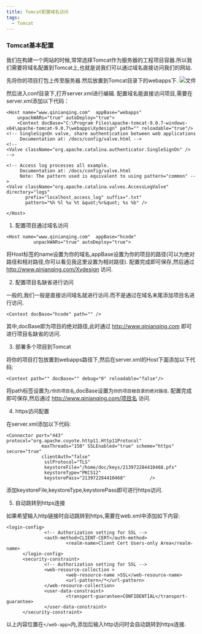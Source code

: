 ```yaml
---
title: Tomcat配置域名访问
tags:
  - Tomcat
---
```


### Tomcat基本配置

  我们在构建一个网站的时候,常常选择Tomcat作为服务器的工程项目容器.所以我们需要将域名配置到Tomcat上,也就是说我们可以通过域名直接访问我们的网站.
  <!-- more -->
  先将你的项目打包上传至服务器.然后放置到Tomcat目录下的webapps下.
  ![文件](http://wx1.sinaimg.cn/mw690/89296167gy1fvvasnv5rwj211w0hwn05.jpg)

  然后进入conf目录下,打开server.xml进行编辑.
  配置域名能直接访问项目,需要在server.xml添加以下代码：
  ```
  <Host name="www.qinianqing.com"  appBase="webapps"
      unpackWARs="true" autoDeploy="true">
      <Context docBase="C:\Program Files\apache-tomcat-9.0.7-windows-x64\apache-tomcat-9.0.7\webapps\Xydesign" path="" reloadable="true"/>
  <!-- SingleSignOn valve, share authentication between web applications
       Documentation at: /docs/config/valve.html -->
  <!--
  <Valve className="org.apache.catalina.authenticator.SingleSignOn" />
  -->

  <!-- Access log processes all example.
       Documentation at: /docs/config/valve.html
       Note: The pattern used is equivalent to using pattern="common" -->
  <Valve className="org.apache.catalina.valves.AccessLogValve" directory="logs"
         prefix="localhost_access_log" suffix=".txt"
         pattern="%h %l %u %t &quot;%r&quot; %s %b" />

</Host>
  ```
  1. 配置项目通过域名访问    


  ```
  <Host name="www.qinianqing.com"  appBase="hcode"
            unpackWARs="true" autoDeploy="true">
  ```
  将Host标签的name设置为你的域名,appBase设置为你的项目的路径(可以为绝对路径和相对路径,你可以看见我这里设置为相对路径).
  配置完成即可保存,然后通过 http://www.qinianqing.com/Xydesign 访问.

  2. 配置项目名缺省进行访问     


  一般的,我们一般是直接访问域名就进行访问.而不是通过在域名末尾添加项目名进行访问.
  ```
  <Context docBase="hcode" path="" />
  ```
  其中,docBase即为项目的绝对路径,此时通过 http://www.qinianqing.com 即可进行项目名缺省的访问.

  3. 部署多个项目到Tomcat     


  将你的项目打包放置到webapps路径下,然后在server.xml的Host下面添加以下代码:
  ```
  <Context path="" docBase="" debug="0" reloadable="false"/>
  ```
  将path标签设置为`/你的项目名`,docBase设置为`你的项目根目录的绝对路径`.
  配置完成即可保存,然后通过 http://www.qinianqing.com/项目名 访问.


  4. https访问配置    


  在server.xml添加以下代码:
  ```
  <Connector port="443" protocol="org.apache.coyote.http11.Http11Protocol"
               maxThreads="150" SSLEnabled="true" scheme="https" secure="true"
               clientAuth="false"
                sslProtocol="TLS"
                keystoreFile="/home/doc/keys/213972284410468.pfx"
                keystoreType="PKCS12"
                keystorePass="213972284410468"         />
  ```
  添加keystoreFile,keystoreType,keystorePass即可进行https访问.

  5. 自动跳转到https连接    


  如果希望输入http链接时自动跳转到https,需要在web.xml中添加如下内容:
  ```
  <login-config>
                <!-- Authorization setting for SSL -->
                <auth-method>CLIENT-CERT</auth-method>
                        <realm-name>Client Cert Users-only Area</realm-name>
        </login-config>
        <security-constraint>
                <!-- Authorization setting for SSL -->
                <web-resource-collection >
                        <web-resource-name >SSL</web-resource-name>
                        <url-pattern>/*</url-pattern>
                </web-resource-collection>
                <user-data-constraint>
                        <transport-guarantee>CONFIDENTIAL</transport-guarantee>
                </user-data-constraint>
        </security-constraint>
  ```
  以上内容位置在``</web-app>``内,添加后输入http访问时会自动跳转到https连接.

